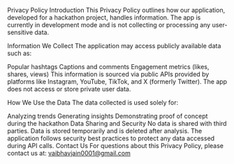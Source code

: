 Privacy Policy
Introduction
This Privacy Policy outlines how our application, developed for a hackathon project, handles information. The app is currently in development mode and is not collecting or processing any user-sensitive data.

Information We Collect
The application may access publicly available data such as:

Popular hashtags
Captions and comments
Engagement metrics (likes, shares, views)
This information is sourced via public APIs provided by platforms like Instagram, YouTube, TikTok, and X (formerly Twitter). The app does not access or store private user data.

How We Use the Data
The data collected is used solely for:

Analyzing trends
Generating insights
Demonstrating proof of concept during the hackathon
Data Sharing and Security
No data is shared with third parties.
Data is stored temporarily and is deleted after analysis.
The application follows security best practices to protect any data accessed during API calls.
Contact Us
For questions about this Privacy Policy, please contact us at: vaibhavjain0001@gmail.com

